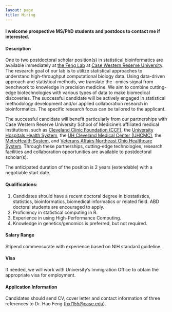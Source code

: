 ```yaml
---
layout: page
title: Hiring
---
```


#### I welcome prospective MS/PhD students and postdocs to contact me if interested.


#### Description
One to two postdoctoral scholar position(s) in statistical bioinformatics are available immediately at [the Feng Lab](https://hfenglab.org/) at [Case Western Reserve University](https://case.edu/). The research goal of our lab is to utilize statistical approaches to understand high-throughput computational biology data. Using data-driven approach and statistical methods, we translate the -omics signal from benchwork to knowledge in precision medicine. We aim to combine cutting-edge biotechnologies with various types of data to make biomedical discoveries. The successful candidate will be actively engaged in statistical methodology development and/or applied collaboration research in bioinformatics. The specific research focus can be tailored to the applicant. 

The successful candidate will benefit particularly from our partnerships with Case Western Reserve University School of Medicine’s affiliated medical institutions, such as [Cleveland Clinic Foundation (CCF)](https://my.clevelandclinic.org/), the [University Hospitals Health System](https://www.uhhospitals.org/), the [UH Cleveland Medical Center (UHCMC)](https://www.uhhospitals.org/locations/uh-cleveland-medical-center), the [MetroHealth System](https://www.metrohealth.org/), and [Veterans Affairs Northeast Ohio Healthcare System](https://www.cleveland.va.gov/). Through these partnerships, cutting-edge technologies, research facilities and collaboration opportunities are available to postdoctoral scholar(s). 

The anticipated duration of the position is 2 years (extendable) with a negotiable start date. 

#### Qualifications:
1.	Candidates should have a recent doctoral degree in biostatistics, statistics, bioinformatics, biomedical informatics or related field. ABD doctoral students are encouraged to apply. 
2.	Proficiency in statistical computing in R.
3.	Experience in using High-Performance Computing. 
4.	Knowledge in genetics/genomics is preferred, but not required. 


#### Salary Range
Stipend commensurate with experience based on NIH standard guideline.  

#### Visa 
If needed, we will work with University’s Immigration Office to obtain the appropriate visa for employment. 

#### Application Information
Candidates should send CV, cover letter and contact information of three references to Dr. Hao Feng (hxf155@case.edu). 